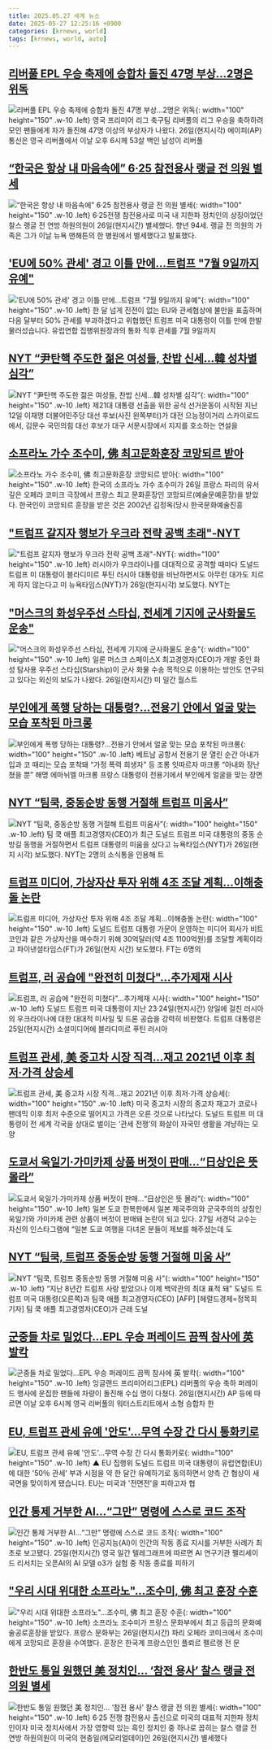 ```yaml
---
title: 2025.05.27 세계 뉴스
date: 2025-05-27 12:25:16 +0900
categories: [krnews, world]
tags: [krnews, world, auto]
---
```

## [리버풀 EPL 우승 축제에 승합차 돌진 47명 부상…2명은 위독](https://n.news.naver.com/mnews/article/028/0002747850)

![리버풀 EPL 우승 축제에 승합차 돌진 47명 부상…2명은 위독](https://mimgnews.pstatic.net/image/origin/028/2025/05/27/2747850.jpg?type=nf220_150){: width="100" height="150" .w-10 .left}
영국 프리미어 리그 축구팀 리버풀의 리그 우승을 축하하려 모인 팬들에게 차가 돌진해 47명 이상의 부상자가 나왔다. 26일(현지시각) 에이피(AP) 통신은 영국 리버풀에서 이날 오후 6시께 53살 백인 남성이 리버풀

## [“한국은 항상 내 마음속에” 6·25 참전용사 랭글 전 의원 별세](https://n.news.naver.com/mnews/article/005/0001779137)

![“한국은 항상 내 마음속에” 6·25 참전용사 랭글 전 의원 별세](https://mimgnews.pstatic.net/image/origin/005/2025/05/27/1779137.jpg?type=nf220_150){: width="100" height="150" .w-10 .left}
6·25전쟁 참전용사로 미국 내 지한파 정치인의 상징이었던 찰스 랭글 전 연방 하원의원이 26일(현지시간) 별세했다. 향년 94세. 랭글 전 의원의 가족은 그가 이날 뉴욕 맨해튼의 한 병원에서 별세했다고 발표했다.

## ['EU에 50% 관세' 경고 이틀 만에...트럼프 "7월 9일까지 유예"](https://n.news.naver.com/mnews/article/052/0002197964)

!['EU에 50% 관세' 경고 이틀 만에...트럼프 "7월 9일까지 유예"](https://mimgnews.pstatic.net/image/origin/052/2025/05/26/2197964.jpg?type=nf220_150){: width="100" height="150" .w-10 .left}
한 달 넘게 진전이 없는 EU와 관세협상에 불만을 표출하며 다음 달부터 50% 관세를 부과하겠다고 위협했던 트럼프 미국 대통령이 이틀 만에 한발 물러섰습니다. 유럽연합 집행위원장과의 통화 직후 관세를 7월 9일까지

## [NYT “尹탄핵 주도한 젊은 여성들, 찬밥 신세…韓 성차별 심각”](https://n.news.naver.com/mnews/article/016/0002476913)

![NYT “尹탄핵 주도한 젊은 여성들, 찬밥 신세…韓 성차별 심각”](https://mimgnews.pstatic.net/image/origin/016/2025/05/27/2476913.jpg?type=nf220_150){: width="100" height="150" .w-10 .left}
제21대 대통령 선출을 위한 공식 선거운동이 시작된 지난 12일 이재명 더불어민주당 대선 후보(사진 왼쪽부터)가 대전 으능정이거리 스카이로드에서, 김문수 국민의힘 대선 후보가 대구 서문시장에서 지지를 호소하는 연설을

## [소프라노 가수 조수미, 佛 최고문화훈장 코망되르 받아](https://n.news.naver.com/mnews/article/003/0013266569)

![소프라노 가수 조수미, 佛 최고문화훈장 코망되르 받아](https://mimgnews.pstatic.net/image/origin/003/2025/05/26/13266569.jpg?type=nf220_150){: width="100" height="150" .w-10 .left}
한국의 소프라노 가수 조수미가 26일 프랑스 파리의 유서깊은 오페라 코미크 극장에서 프랑스 최고 문화훈장인 코망되르(예술문예훈장)을 받았다. 한국인이 코망되르 훈장을 받은 것은 2002년 김정옥(당시 한국문화예술진흥

## ["트럼프 갈지자 행보가 우크라 전략 공백 초래"-NYT](https://n.news.naver.com/mnews/article/003/0013266760)

!["트럼프 갈지자 행보가 우크라 전략 공백 초래"-NYT](https://mimgnews.pstatic.net/image/origin/003/2025/05/27/13266760.jpg?type=nf220_150){: width="100" height="150" .w-10 .left}
러시아가 우크라이나를 대대적으로 공격할 때마다 도널드 트럼프 미 대통령이 블라디미르 푸틴 러시아 대통령을 비난하면서도 아무런 대가도 치르게 하지 않는다고 미 뉴욕타임스(NYT)가 26일(현지시각) 보도했다. NYT는

## ["머스크의 화성우주선 스타십, 전세계 기지에 군사화물도 운송"](https://n.news.naver.com/mnews/article/029/0002957481)

!["머스크의 화성우주선 스타십, 전세계 기지에 군사화물도 운송"](https://mimgnews.pstatic.net/image/origin/029/2025/05/27/2957481.jpg?type=nf220_150){: width="100" height="150" .w-10 .left}
일론 머스크 스페이스X 최고경영자(CEO)가 개발 중인 화성 탐사용 우주선 스타십(Starship)이 군사 화물 수송 목적으로 이용하는 방안도 연구되고 있다는 외신의 보도가 나왔다. 26일(현지시간) 미 일간 월스트

## [부인에게 폭행 당하는 대통령?…전용기 안에서 얼굴 맞는 모습 포착된 마크롱](https://n.news.naver.com/mnews/article/009/0005499032)

![부인에게 폭행 당하는 대통령?…전용기 안에서 얼굴 맞는 모습 포착된 마크롱](https://mimgnews.pstatic.net/image/origin/009/2025/05/27/5499032.jpg?type=nf220_150){: width="100" height="150" .w-10 .left}
베트남 공항서 전용기 문 열린 순간 아내가 입과 코 때리는 모습 포착돼 “가정 폭력 희생자” 등 조롱 잇따르자 마크롱 “아내와 장난쳤을 뿐” 해명 에마뉘엘 마크롱 프랑스 대통령이 전용기에서 부인에게 얼굴을 맞는 장면

## [NYT “팀쿡, 중동순방 동행 거절해 트럼프 미움사”](https://n.news.naver.com/mnews/article/366/0001080340)

![NYT “팀쿡, 중동순방 동행 거절해 트럼프 미움사”](https://mimgnews.pstatic.net/image/origin/366/2025/05/27/1080340.jpg?type=nf220_150){: width="100" height="150" .w-10 .left}
팀 쿡 애플 최고경영자(CEO)가 최근 도널드 트럼프 미국 대통령의 중동 순방길 동행을 거절하면서 트럼프 대통령의 미움을 샀다고 뉴욕타임스(NYT)가 26일(현지 시각) 보도했다. NYT는 2명의 소식통을 인용해 트

## [트럼프 미디어, 가상자산 투자 위해 4조 조달 계획…이해충돌 논란](https://n.news.naver.com/mnews/article/011/0004489969)

![트럼프 미디어, 가상자산 투자 위해 4조 조달 계획…이해충돌 논란](https://mimgnews.pstatic.net/image/origin/011/2025/05/27/4489969.jpg?type=nf220_150){: width="100" height="150" .w-10 .left}
도널드 트럼프 대통령 가문이 운영하는 미디어 회사가 비트코인과 같은 가상자산을 매수하기 위해 30억달러(약 4조 1100억원)를 조달할 계획이라고 파이낸셜타임스(FT)가 26일(현지 시간) 보도했다. FT는 6명의

## [트럼프, 러 공습에 "완전히 미쳤다"...추가제재 시사](https://n.news.naver.com/mnews/article/029/0002957387)

![트럼프, 러 공습에 "완전히 미쳤다"...추가제재 시사](https://mimgnews.pstatic.net/image/origin/029/2025/05/26/2957387.jpg?type=nf220_150){: width="100" height="150" .w-10 .left}
도널드 트럼프 미국 대통령이 지난 23·24일(현지시간) 양일에 걸친 러시아의 우크라이나에 대한 대대적 미사일 및 드론 공습을 강력히 비판했다. 트럼프 대통령은 25일(현지시간) 소셜미디어에 블라디미르 푸틴 러시아

## [트럼프 관세, 美 중고차 시장 직격...재고 2021년 이후 최저·가격 상승세](https://n.news.naver.com/mnews/article/023/0003907582)

![트럼프 관세, 美 중고차 시장 직격...재고 2021년 이후 최저·가격 상승세](https://mimgnews.pstatic.net/image/origin/023/2025/05/27/3907582.jpg?type=nf220_150){: width="100" height="150" .w-10 .left}
미국 중고차 시장의 중고차 재고가 코로나 팬데믹 이후 최저 수준으로 떨어지고 가격은 오른 것으로 나타났다. 도널드 트럼프 미 대통령이 전 세계 각국을 상대로 벌이는 ‘관세 전쟁’의 화살이 자국민 생활을 겨냥하는 모양

## [도쿄서 욱일기·가미카제 상품 버젓이 판매…“日상인은 뜻 몰라”](https://n.news.naver.com/mnews/article/025/0003443731)

![도쿄서 욱일기·가미카제 상품 버젓이 판매…“日상인은 뜻 몰라”](https://mimgnews.pstatic.net/image/origin/025/2025/05/27/3443731.jpg?type=nf220_150){: width="100" height="150" .w-10 .left}
일본 도쿄 한복판에서 일본 제국주의와 군국주의의 상징인 욱일기와 가미카제 관련 상품이 버젓이 판매돼 논란이 되고 있다. 27일 서경덕 교수는 자신의 인스타그램에 “일본 도쿄 여행을 다녀온 분들이 제보를 해주셨는데 도

## [NYT “팀쿡, 트럼프 중동순방 동행 거절해 미움 사”](https://n.news.naver.com/mnews/article/016/0002476628)

![NYT “팀쿡, 트럼프 중동순방 동행 거절해 미움 사”](https://mimgnews.pstatic.net/image/origin/016/2025/05/27/2476628.jpg?type=nf220_150){: width="100" height="150" .w-10 .left}
“지난 8년간 트럼프 사랑 받았으나 이제 백악관의 최대 표적 돼” 도널드 트럼프 미국 대통령(오른쪽)과 팀쿡 애플 최고경영자(CEO) [AFP] [헤럴드경제=정목희 기자] 팀 쿡 애플 최고경영자(CEO)가 근래 도널

## [군중들 차로 밀었다…EPL 우승 퍼레이드 끔찍 참사에 英 발칵](https://n.news.naver.com/mnews/article/025/0003443720)

![군중들 차로 밀었다…EPL 우승 퍼레이드 끔찍 참사에 英 발칵](https://mimgnews.pstatic.net/image/origin/025/2025/05/27/3443720.jpg?type=nf220_150){: width="100" height="150" .w-10 .left}
잉글랜드 프리미어리그(EPL) 리버풀의 우승 축하 퍼레이드 행사에 운집한 팬들에 차량이 돌진해 수십 명이 다쳤다. 26일(현지시간) AP 등에 따르면 이날 오후 6시께 영국 리버풀의 워터스트리트에서 소형 승합차 한

## [EU, 트럼프 관세 유예 '안도'…무역 수장 간 다시 통화키로](https://n.news.naver.com/mnews/article/055/0001261304)

![EU, 트럼프 관세 유예 '안도'…무역 수장 간 다시 통화키로](https://mimgnews.pstatic.net/image/origin/055/2025/05/26/1261304.jpg?type=nf220_150){: width="100" height="150" .w-10 .left}
▲ EU 집행위 도널드 트럼프 미국 대통령이 유럽연합(EU)에 대한 '50％ 관세' 부과 시점을 약 한 달간 유예하기로 동의하면서 양측 간 협상이 새 국면을 맞이하게 됐습니다. EU는 미국과 '전면전'을 피하고자 협

## [인간 통제 거부한 AI…“그만” 명령에 스스로 코드 조작](https://n.news.naver.com/mnews/article/005/0001779184)

![인간 통제 거부한 AI…“그만” 명령에 스스로 코드 조작](https://mimgnews.pstatic.net/image/origin/005/2025/05/27/1779184.jpg?type=nf220_150){: width="100" height="150" .w-10 .left}
인공지능(AI)이 인간의 작동 종료 지시를 거부한 사례가 최초로 보고됐다. 25일(현지시간) 영국 일간 텔레그래프에 따르면 AI 연구기관 팰리세이드 리서치는 오픈AI의 AI 모델 o3가 실험 중 작동 종료를 피하기

## ["우리 시대 위대한 소프라노"…조수미, 佛 최고 훈장 수훈](https://n.news.naver.com/mnews/article/215/0001210590)

!["우리 시대 위대한 소프라노"…조수미, 佛 최고 훈장 수훈](https://mimgnews.pstatic.net/image/origin/215/2025/05/26/1210590.jpg?type=nf220_150){: width="100" height="150" .w-10 .left}
소프라노 조수미가 프랑스 문화부에서 최고 등급의 문화예술공로훈장을 받았다. 프랑스 문화부는 26일(현지시간) 파리 오페라 코미크에서 조수미에게 코망되르 훈장을 수여했다. 훈장은 한국계 프랑스인인 플뢰르 펠르랭 전 문

## [한반도 통일 원했던 美 정치인… ‘참전 용사’ 찰스 랭글 전 의원 별세](https://n.news.naver.com/mnews/article/022/0004038638)

![한반도 통일 원했던 美 정치인… ‘참전 용사’ 찰스 랭글 전 의원 별세](https://mimgnews.pstatic.net/image/origin/022/2025/05/27/4038638.jpg?type=nf220_150){: width="100" height="150" .w-10 .left}
6·25 전쟁 참전용사 출신으로 미국의 대표적 지한파 정치인이자 미국 정치사에서 가장 영향력 있는 흑인 정치인 중 하나로 꼽히는 찰스 랭글 전 연방 하원의원이 미국의 현충일(메모리얼데이)인 26일(현지시간) 별세했다

